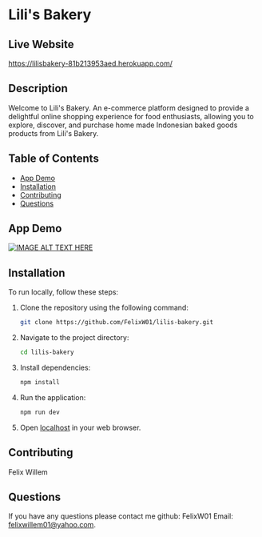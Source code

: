 # Lili's Bakery

## Live Website 
https://lilisbakery-81b213953aed.herokuapp.com/

## Description
Welcome to Lili's Bakery. An e-commerce platform designed to provide a delightful online shopping experience for food enthusiasts, allowing you to explore, discover, and purchase home made Indonesian baked goods products from Lili's Bakery.

## Table of Contents
- [App Demo](#app-demo)
- [Installation](#installation)
- [Contributing](#contributing)
- [Questions](#questions)

## App Demo
[![IMAGE ALT TEXT HERE](https://img.youtube.com/vi/PlWWhpj49pc/0.jpg)](https://www.youtube.com/watch?v=p-y_5Eeo2Ts)

## Installation
To run locally, follow these steps:

1. Clone the repository using the following command:
    ```bash
    git clone https://github.com/FelixW01/lilis-bakery.git
    ```

2. Navigate to the project directory:
    ```bash
    cd lilis-bakery
    ```

3. Install dependencies:
    ```bash
    npm install
    ```

4. Run the application:
    ```bash
    npm run dev
    ```

5. Open [localhost](http://127.0.0.1:5173/) in your web browser.


## Contributing
Felix Willem

## Questions
If you have any questions please contact me github: FelixW01 Email: felixwillem01@yahoo.com.
